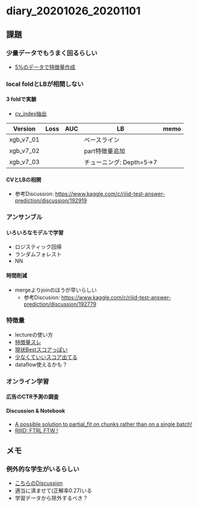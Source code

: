 # diary_20201026_20201101

## 課題

### 少量データでもうまく回るらしい
-  [5%のデータで特徴量作成](https://www.kaggle.com/takamichitoda/riiid-sampling-and-extract-feature?scriptVersionId=45497495)

### local foldとLBが相関しない
#### 3 foldで実験
- [cv_index抽出](https://www.kaggle.com/takamichitoda/riiid-make-cv-index?scriptVersionId=45508593)

|Version|Loss|AUC|LB|memo|
|--|--|--|--|--|
|xgb_v7_01|||ベースライン|
|xgb_v7_02|||part特徴量追加|
|xgb_v7_03|||チューニング: Depth=5→7|

#### CVとLBの相関
- 参考Discussion: https://www.kaggle.com/c/riiid-test-answer-prediction/discussion/192919


### アンサンブル
#### いろいろなモデルで学習
- ロジスティック回帰
- ランダムフォレスト
- NN
#### 時間削減
- mergeよりjoinのほうが早いらしい
  - 参考Discusion: https://www.kaggle.com/c/riiid-test-answer-prediction/discussion/192779



### 特徴量
- lectureの使い方
- [特徴量スレ](https://www.kaggle.com/c/riiid-test-answer-prediction/discussion/192137)
- [現状Bestスコアっぽい](https://www.kaggle.com/dwit392/lgbm-iii)
- [少なくていいスコア出てる](https://www.kaggle.com/johannesbruch/focus-on-important-features)
- dataflow使えるかも？

### オンライン学習
#### 広告のCTR予測の調査
#### Discussion & Notebook
- [A possible solution to partial_fit on chunks rather than on a single batch!](https://www.kaggle.com/c/riiid-test-answer-prediction/discussion/191856)
- [RIIID: FTRL FTW !](https://www.kaggle.com/rohanrao/riiid-ftrl-ftw)

## メモ

### 例外的な学生がいるらしい
- [こちらのDiscussion](https://www.kaggle.com/c/riiid-test-answer-prediction/discussion/193365)
- 適当に済ませて(正解率0.27)いる
- 学習データから除外するべき？
